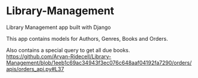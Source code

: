 # Library-Management
Library Management app built with Django

This app contains models for Authors, Genres, Books and Orders. 

Also contains a special query to get all due books. 
https://github.com/Aryan-Ridecell/Library-Management/blob/1eeb1c69ac34943f3ec076c648aaf04192fa7290/orders/apis/orders_api.py#L37

